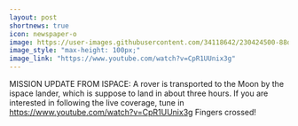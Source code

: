 ```yaml
---
layout: post
shortnews: true
icon: newspaper-o
image: https://user-images.githubusercontent.com/34118642/230424500-88dfffa8-d94b-4f14-8ec5-5bf77470e7c5.png
image_style: "max-height: 100px;"
image_link: "https://www.youtube.com/watch?v=CpR1UUnix3g"
---
```


MISSION UPDATE FROM ISPACE: A rover is transported to the Moon by the ispace lander, which is suppose to land in about three hours. If you are interested in following the live coverage, tune in https://www.youtube.com/watch?v=CpR1UUnix3g
Fingers crossed!
